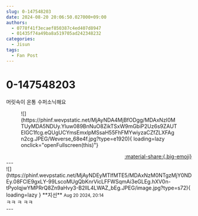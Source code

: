 ```yaml
---
slug: 0-147548203
date: 2024-08-20 20:06:50.027000+09:00
authors:
  - 0778f41f3ecaef850387c4ed407d8947
  - 01435f74a49ba8a519705ad242348232
categories:
  - Jisun
tags:
  - Fan Post
---
```


# 0-147548203

<div class="post-container" markdown="1">
<div class="content-container md-sidebar__scrollwrap" markdown="1">

머릿속이 온통 수퍼소닉해요
<figure markdown="1">
![](https://phinf.wevpstatic.net/MjAyNDA4MjBfODgg/MDAxNzI0MTUyMDA5NDUy.Yluw089BnNuO8ZikTSxW9mGbiP2Uz6s9ZAUTEIGC1fcg.eQUgUCYmsEmxlpMSsaH55FhFMYwiyzaCZfZLXFAgn2cg.JPEG/Weverse_68e4f.jpg?type=e1920){ loading=lazy onclick="openFullscreen(this)"}
</figure>


</div>
</div>

<div style="text-align: right;" markdown="1">
<a href="https://weverse.io/fromis9/fanpost/0-147548203" style="text-align: right;">:material-share:{.big-emoji}</a>
</div>
---

<div class="comments-container md-sidebar__scrollwrap" markdown="1">
<div class="comment" markdown="1">
<div class='id-container' markdown="1">
![](https://phinf.wevpstatic.net/MjAyNDEyMTlfMTE5/MDAxNzM0NTgzMjY0NDEy.08FClE9gxLY-99LscoMUgQbKnrVicLFFWSqmAi3eGLEg.hXV0n-tPyoIqjwYMPRrQ8Zn9aHvy3-B2llL4LWAZ_bEg.JPEG/image.jpg?type=s72){ loading=lazy }
**<span class="artist">지선</span>** <small>Aug 20 2024, 20:14</small><br>
</div>
<div class='comment-body' markdown="1">
ㅋㅋ ㅋ ㅋㅋ
</div>
</div>
</div>
---
